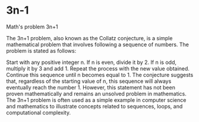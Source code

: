 # 3n-1
Math's problem 3n+1

The 3n+1 problem, also known as the Collatz conjecture, is a simple mathematical problem that involves following a sequence of numbers. The problem is stated as follows:

Start with any positive integer n.
If n is even, divide it by 2.
If n is odd, multiply it by 3 and add 1.
Repeat the process with the new value obtained.
Continue this sequence until n becomes equal to 1.
The conjecture suggests that, regardless of the starting value of n, this sequence will always eventually reach the number 1. However, this statement has not been proven mathematically and remains an unsolved problem in mathematics. 
The 3n+1 problem is often used as a simple example in computer science and mathematics to illustrate concepts related to sequences, loops, and computational complexity.
